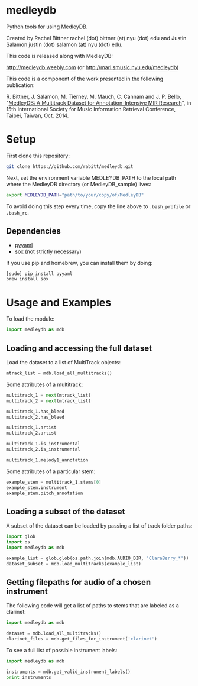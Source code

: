 medleydb
========

Python tools for using MedleyDB.

Created by Rachel Bittner rachel (dot) bittner (at) nyu (dot) edu
and Justin Salamon justin (dot) salamon (at) nyu (dot) edu.

This code is released along with MedleyDB: 

http://medleydb.weebly.com (or http://marl.smusic.nyu.edu/medleydb)

This code is a component of the work presented in the following publication:

R. Bittner, J. Salamon, M. Tierney, M. Mauch, C. Cannam and J. P. Bello,
"[MedleyDB: A Multitrack Dataset for Annotation-Intensive MIR Research](http://marl.smusic.nyu.edu/medleydb_webfiles/bittner_medleydb_ismir2014.pdf)", in
15th International Society for Music Information Retrieval Conference,
Taipei, Taiwan, Oct. 2014.

Setup
========
First clone this repository:

```bash
git clone https://github.com/rabitt/medleydb.git
```

Next, set the environment variable MEDLEYDB_PATH to the local path where
the MedleyDB directory (or MedleyDB_sample) lives:

```bash
export MEDLEYDB_PATH="path/to/your/copy/of/MedleyDB"
```

To avoid doing this step every time, copy the line above to ```.bash_profile```
or ```.bash_rc```.


Dependencies
---------
* [pyyaml](http://pyyaml.org/)
* [sox](http://sox.sourceforge.net/) (not strictly necessary)

If you use pip and homebrew, you can install them by doing:
```
[sudo] pip install pyyaml
brew install sox
```

Usage and Examples
========
To load the module:
```python
import medleydb as mdb
```

Loading and accessing the full dataset
------------
Load the dataset to a list of MultiTrack objects:
```python
mtrack_list = mdb.load_all_multitracks()
```

Some attributes of a multitrack:
```python
multitrack_1 = next(mtrack_list)
multitrack_2 = next(mtrack_list)

multitrack_1.has_bleed
multitrack_2.has_bleed

multitrack_1.artist
multitrack_2.artist

multitrack_1.is_instrumental
multitrack_2.is_instrumental

multitrack_1.melody1_annotation
```

Some attributes of a particular stem:
```python
example_stem = multitrack_1.stems[0]
example_stem.instrument
example_stem.pitch_annotation
```

Loading a subset of the dataset
-------------
A subset of the dataset can be loaded by passing a list of track folder paths:
```python
import glob
import os
import medleydb as mdb

example_list = glob.glob(os.path.join(mdb.AUDIO_DIR, 'ClaraBerry_*'))
dataset_subset = mdb.load_multitracks(example_list)
```

Getting filepaths for audio of a chosen instrument
---------------
The following code will get a list of paths to stems that are labeled as a clarinet:
```python
import medleydb as mdb

dataset = mdb.load_all_multitracks()
clarinet_files = mdb.get_files_for_instrument('clarinet')
```
To see a full list of possible instrument labels:
```python
import medleydb as mdb

instruments = mdb.get_valid_instrument_labels()
print instruments
```
